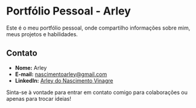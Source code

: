 # Portfólio Pessoal - Arley

Este é o meu portfólio pessoal, onde compartilho informações sobre mim, meus projetos e habilidades.

## Contato

- **Nome:** Arley
- **E-mail:** nascimentoarley@gmail.com
- **LinkedIn:** [Arley do Nascimento Vinagre](https://www.linkedin.com/in/arley-do-nascimento-vinagre/)

Sinta-se à vontade para entrar em contato comigo para colaborações ou apenas para trocar ideias!
